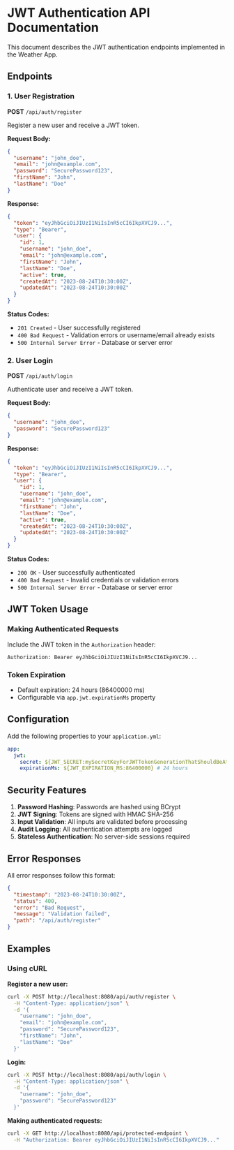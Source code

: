 # JWT Authentication API Documentation

This document describes the JWT authentication endpoints implemented in the Weather App.

## Endpoints

### 1. User Registration

**POST** `/api/auth/register`

Register a new user and receive a JWT token.

**Request Body:**

```json
{
  "username": "john_doe",
  "email": "john@example.com",
  "password": "SecurePassword123",
  "firstName": "John",
  "lastName": "Doe"
}
```

**Response:**

```json
{
  "token": "eyJhbGciOiJIUzI1NiIsInR5cCI6IkpXVCJ9...",
  "type": "Bearer",
  "user": {
    "id": 1,
    "username": "john_doe",
    "email": "john@example.com",
    "firstName": "John",
    "lastName": "Doe",
    "active": true,
    "createdAt": "2023-08-24T10:30:00Z",
    "updatedAt": "2023-08-24T10:30:00Z"
  }
}
```

**Status Codes:**

- `201 Created` - User successfully registered
- `400 Bad Request` - Validation errors or username/email already exists
- `500 Internal Server Error` - Database or server error

### 2. User Login

**POST** `/api/auth/login`

Authenticate user and receive a JWT token.

**Request Body:**

```json
{
  "username": "john_doe",
  "password": "SecurePassword123"
}
```

**Response:**

```json
{
  "token": "eyJhbGciOiJIUzI1NiIsInR5cCI6IkpXVCJ9...",
  "type": "Bearer",
  "user": {
    "id": 1,
    "username": "john_doe",
    "email": "john@example.com",
    "firstName": "John",
    "lastName": "Doe",
    "active": true,
    "createdAt": "2023-08-24T10:30:00Z",
    "updatedAt": "2023-08-24T10:30:00Z"
  }
}
```

**Status Codes:**

- `200 OK` - User successfully authenticated
- `400 Bad Request` - Invalid credentials or validation errors
- `500 Internal Server Error` - Database or server error

## JWT Token Usage

### Making Authenticated Requests

Include the JWT token in the `Authorization` header:

```
Authorization: Bearer eyJhbGciOiJIUzI1NiIsInR5cCI6IkpXVCJ9...
```

### Token Expiration

- Default expiration: 24 hours (86400000 ms)
- Configurable via `app.jwt.expirationMs` property

## Configuration

Add the following properties to your `application.yml`:

```yaml
app:
  jwt:
    secret: ${JWT_SECRET:mySecretKeyForJWTTokenGenerationThatShouldBeAtLeast256BitsLong}
    expirationMs: ${JWT_EXPIRATION_MS:86400000} # 24 hours
```

## Security Features

1. **Password Hashing**: Passwords are hashed using BCrypt
2. **JWT Signing**: Tokens are signed with HMAC SHA-256
3. **Input Validation**: All inputs are validated before processing
4. **Audit Logging**: All authentication attempts are logged
5. **Stateless Authentication**: No server-side sessions required

## Error Responses

All error responses follow this format:

```json
{
  "timestamp": "2023-08-24T10:30:00Z",
  "status": 400,
  "error": "Bad Request",
  "message": "Validation failed",
  "path": "/api/auth/register"
}
```

## Examples

### Using cURL

**Register a new user:**

```bash
curl -X POST http://localhost:8080/api/auth/register \
  -H "Content-Type: application/json" \
  -d '{
    "username": "john_doe",
    "email": "john@example.com",
    "password": "SecurePassword123",
    "firstName": "John",
    "lastName": "Doe"
  }'
```

**Login:**

```bash
curl -X POST http://localhost:8080/api/auth/login \
  -H "Content-Type: application/json" \
  -d '{
    "username": "john_doe",
    "password": "SecurePassword123"
  }'
```

**Making authenticated requests:**

```bash
curl -X GET http://localhost:8080/api/protected-endpoint \
  -H "Authorization: Bearer eyJhbGciOiJIUzI1NiIsInR5cCI6IkpXVCJ9..."
```
